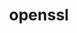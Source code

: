 ---
title: "openssl"
layout: cache
categories: [package, v0.18.1]
meta: {"versions": ["1.1.1o"], "compilers": ["gcc@=7.3.1", "gcc@=7.5.0", "gcc@=8.4.0"], "oss": ["amzn2", "ubuntu18.04"], "platforms": ["linux"], "targets": ["aarch64", "graviton2", "x86_64", "x86_64_v3", "x86_64_v4"], "stacks": ["aws-ahug", "aws-ahug-aarch64", "aws-isc", "aws-isc-aarch64", "build_systems", "data-vis-sdk", "e4s", "radiuss", "root", "tutorial"], "num_specs": 6, "num_specs_by_stack": {"radiuss": 1, "data-vis-sdk": 1, "build_systems": 1, "root": 6, "tutorial": 2, "e4s": 1, "aws-ahug": 2, "aws-isc": 2, "aws-isc-aarch64": 2, "aws-ahug-aarch64": 2}}
spec_details: [{"hash": "hqlqpsnqoifap6mlkbr5fyxoaq3gynbk", "compiler": "gcc@=7.5.0", "versions": ["1.1.1o"], "os": "ubuntu18.04", "platform": "linux", "target": "x86_64", "variants": ["certs=system", "~docs", "~shared"], "stacks": ["radiuss", "data-vis-sdk", "build_systems", "root", "tutorial", "e4s"], "size": "-", "tarball": "https://binaries.spack.io/v0.18.1/build_cache/linux-ubuntu18.04-x86_64/gcc-7.5.0/openssl-1.1.1o/linux-ubuntu18.04-x86_64-gcc-7.5.0-openssl-1.1.1o-hqlqpsnqoifap6mlkbr5fyxoaq3gynbk.spack"}, {"hash": "jnq3knhqd25sgrjgei3iz4cliazogfpq", "compiler": "gcc@=7.3.1", "versions": ["1.1.1o"], "os": "amzn2", "platform": "linux", "target": "x86_64_v4", "variants": ["certs=system", "~docs", "~shared"], "stacks": ["root", "aws-ahug", "aws-isc"], "size": "-", "tarball": "https://binaries.spack.io/v0.18.1/build_cache/linux-amzn2-x86_64_v4/gcc-7.3.1/openssl-1.1.1o/linux-amzn2-x86_64_v4-gcc-7.3.1-openssl-1.1.1o-jnq3knhqd25sgrjgei3iz4cliazogfpq.spack"}, {"hash": "a2r65wqlvuoazimen2a7oijeh4s6yvjo", "compiler": "gcc@=7.3.1", "versions": ["1.1.1o"], "os": "amzn2", "platform": "linux", "target": "graviton2", "variants": ["certs=system", "~docs", "~shared"], "stacks": ["aws-isc-aarch64", "root", "aws-ahug-aarch64"], "size": "-", "tarball": "https://binaries.spack.io/v0.18.1/build_cache/linux-amzn2-graviton2/gcc-7.3.1/openssl-1.1.1o/linux-amzn2-graviton2-gcc-7.3.1-openssl-1.1.1o-a2r65wqlvuoazimen2a7oijeh4s6yvjo.spack"}, {"hash": "6olgymbhzyntx2h7wfcptjb5ijokgqsl", "compiler": "gcc@=7.3.1", "versions": ["1.1.1o"], "os": "amzn2", "platform": "linux", "target": "aarch64", "variants": ["certs=system", "~docs", "~shared"], "stacks": ["aws-isc-aarch64", "root", "aws-ahug-aarch64"], "size": "-", "tarball": "https://binaries.spack.io/v0.18.1/build_cache/linux-amzn2-aarch64/gcc-7.3.1/openssl-1.1.1o/linux-amzn2-aarch64-gcc-7.3.1-openssl-1.1.1o-6olgymbhzyntx2h7wfcptjb5ijokgqsl.spack"}, {"hash": "rhizngcriyzl262kgbxqdnwzrixyyvjc", "compiler": "gcc@=7.3.1", "versions": ["1.1.1o"], "os": "amzn2", "platform": "linux", "target": "x86_64_v3", "variants": ["certs=system", "~docs", "~shared"], "stacks": ["root", "aws-ahug", "aws-isc"], "size": "-", "tarball": "https://binaries.spack.io/v0.18.1/build_cache/linux-amzn2-x86_64_v3/gcc-7.3.1/openssl-1.1.1o/linux-amzn2-x86_64_v3-gcc-7.3.1-openssl-1.1.1o-rhizngcriyzl262kgbxqdnwzrixyyvjc.spack"}, {"hash": "bj2jnt77kpvmffbl6k7lnz4y6z45mab5", "compiler": "gcc@=8.4.0", "versions": ["1.1.1o"], "os": "ubuntu18.04", "platform": "linux", "target": "x86_64", "variants": ["certs=system", "~docs", "~shared"], "stacks": ["root", "tutorial"], "size": "-", "tarball": "https://binaries.spack.io/v0.18.1/build_cache/linux-ubuntu18.04-x86_64/gcc-8.4.0/openssl-1.1.1o/linux-ubuntu18.04-x86_64-gcc-8.4.0-openssl-1.1.1o-bj2jnt77kpvmffbl6k7lnz4y6z45mab5.spack"}]
---